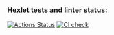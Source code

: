 ### Hexlet tests and linter status:
[![Actions Status](https://github.com/gordienkoas/python-project-83/actions/workflows/hexlet-check.yml/badge.svg)](https://github.com/gordienkoas/python-project-83/actions)
[![CI check](https://github.com/gordienkoas/python-project-83/actions/workflows/python-app.yaml/badge.svg)](https://github.com/gordienkoas/python-project-83/actions/workflows/python-app.yaml)
